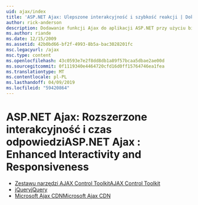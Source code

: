 ```yaml
---
uid: ajax/index
title: 'ASP.NET Ajax: Ulepszone interakcyjność i szybkość reakcji | Dokumentacja firmy Microsoft'
author: rick-anderson
description: Dodawanie funkcji Ajax do aplikacji ASP.NET przy użyciu biblioteki jQuery lub zestawu narzędzi Ajax Control Toolkit. Zwiększa wydajność aplikacji Ajax przy użyciu Micro...
ms.author: riande
ms.date: 12/15/2009
ms.assetid: 42b0bd66-bf2f-4993-8b5a-bac3028201fc
msc.legacyurl: /ajax
msc.type: content
ms.openlocfilehash: 43c0593e7e2f8dd8db1a89f57bcaa5dbae2ae00d
ms.sourcegitcommit: 0f1119340e4464720cfd16d0ff15764746ea1fea
ms.translationtype: MT
ms.contentlocale: pl-PL
ms.lasthandoff: 04/09/2019
ms.locfileid: "59420864"
---
```

# <a name="aspnet-ajax--enhanced-interactivity-and-responsiveness"></a><span data-ttu-id="d6f63-104">ASP.NET Ajax: Rozszerzone interakcyjność i czas odpowiedzi</span><span class="sxs-lookup"><span data-stu-id="d6f63-104">ASP.NET Ajax : Enhanced Interactivity and Responsiveness</span></span>

- [<span data-ttu-id="d6f63-105">Zestawu narzędzi AJAX Control Toolkit</span><span class="sxs-lookup"><span data-stu-id="d6f63-105">AJAX Control Toolkit</span></span>](https://go.devexpress.com/AjaxControlToolkit_ASP_Resources_ASP_AJAX_Index.aspx)
- [<span data-ttu-id="d6f63-106">jQuery</span><span class="sxs-lookup"><span data-stu-id="d6f63-106">jQuery</span></span>](http://jquery.com/)
- [<span data-ttu-id="d6f63-107">Microsoft Ajax CDN</span><span class="sxs-lookup"><span data-stu-id="d6f63-107">Microsoft Ajax CDN</span></span>](cdn/overview.md)
